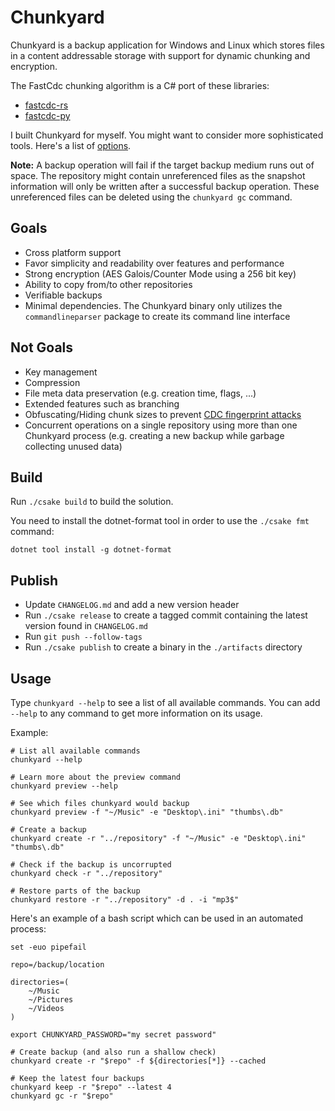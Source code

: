 # Chunkyard

Chunkyard is a backup application for Windows and Linux which stores files in a
content addressable storage with support for dynamic chunking and encryption.

The FastCdc chunking algorithm is a C# port of these libraries:

- [fastcdc-rs][fastcdc-rs]
- [fastcdc-py][fastcdc-py]

I built Chunkyard for myself. You might want to consider more sophisticated
tools. Here's a list of [options][backup-tools].

**Note:** A backup operation will fail if the target backup medium runs out of
space. The repository might contain unreferenced files as the snapshot
information will only be written after a successful backup operation. These
unreferenced files can be deleted using the `chunkyard gc` command.

## Goals

- Cross platform support
- Favor simplicity and readability over features and performance
- Strong encryption (AES Galois/Counter Mode using a 256 bit key)
- Ability to copy from/to other repositories
- Verifiable backups
- Minimal dependencies. The Chunkyard binary only utilizes the
  `commandlineparser` package to create its command line interface

## Not Goals

- Key management
- Compression
- File meta data preservation (e.g. creation time, flags, ...)
- Extended features such as branching
- Obfuscating/Hiding chunk sizes to prevent [CDC fingerprint attacks][borg]
- Concurrent operations on a single repository using more than one Chunkyard
  process (e.g. creating a new backup while garbage collecting unused data)

## Build

Run `./csake build` to build the solution.

You need to install the dotnet-format tool in order to use the `./csake fmt` command:

``` shell
dotnet tool install -g dotnet-format
```

## Publish

- Update `CHANGELOG.md` and add a new version header
- Run `./csake release` to create a tagged commit containing the latest
  version found in `CHANGELOG.md`
- Run `git push --follow-tags`
- Run `./csake publish` to create a binary in the `./artifacts` directory

## Usage

Type `chunkyard --help` to see a list of all available commands. You can add
`--help` to any command to get more information on its usage.

Example:

``` shell
# List all available commands
chunkyard --help

# Learn more about the preview command
chunkyard preview --help

# See which files chunkyard would backup
chunkyard preview -f "~/Music" -e "Desktop\.ini" "thumbs\.db"

# Create a backup
chunkyard create -r "../repository" -f "~/Music" -e "Desktop\.ini" "thumbs\.db"

# Check if the backup is uncorrupted
chunkyard check -r "../repository"

# Restore parts of the backup
chunkyard restore -r "../repository" -d . -i "mp3$"
```

Here's an example of a bash script which can be used in an automated process:

``` shell
set -euo pipefail

repo=/backup/location

directories=(
    ~/Music
    ~/Pictures
    ~/Videos
)

export CHUNKYARD_PASSWORD="my secret password"

# Create backup (and also run a shallow check)
chunkyard create -r "$repo" -f ${directories[*]} --cached

# Keep the latest four backups
chunkyard keep -r "$repo" --latest 4
chunkyard gc -r "$repo"
```

[fastcdc-rs]: https://github.com/nlfiedler/fastcdc-rs
[fastcdc-py]: https://github.com/titusz/fastcdc-py
[backup-tools]: https://github.com/restic/others
[borg]: https://borgbackup.readthedocs.io/en/stable/internals/security.html#fingerprinting
